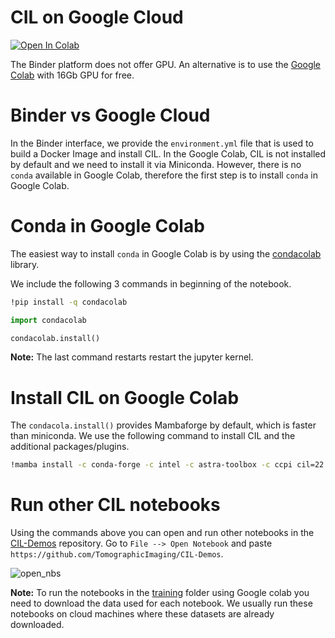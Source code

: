 # CIL on Google Cloud

[![Open In Colab](https://colab.research.google.com/assets/colab-badge.svg)](https://colab.research.google.com/github/epapoutsellis/CIL-Demos/blob/gcolab/gcolab/CIL_Colab.ipynb)

The Binder platform does not offer GPU. An alternative is to use the [Google Colab](https://research.google.com/colaboratory/) with 16Gb GPU for free.

# Binder vs Google Cloud

In the Binder interface, we provide the `environment.yml` file that is used to build a Docker Image and install CIL. In the Google Colab, CIL is not installed by default and we need to install it via Miniconda. However, there is no `conda` available in Google Colab, therefore the first step is to install `conda` in Google Colab.

# Conda in Google Colab

The easiest way to install `conda` in Google Colab is by using the [condacolab](https://github.com/conda-incubator/condacolab) library.

We include the following 3 commands in beginning of the notebook.

```bash
!pip install -q condacolab
```

```python
import condacolab
```

```python
condacolab.install()
```

**Note:** The last command restarts restart the jupyter kernel.

# Install CIL on Google Colab

The `condacola.install()` provides Mambaforge by default, which is faster than miniconda. We use the following command to install CIL and the additional packages/plugins.

```bash
!mamba install -c conda-forge -c intel -c astra-toolbox -c ccpi cil=22.0.0 astra-toolbox ccpi-regulariser tomophantom --quiet
```

# Run other CIL notebooks

Using the commands above you can open and run other notebooks in the [CIL-Demos](https://github.com/TomographicImaging/CIL-Demos) repository. Go to `File --> Open Notebook` and paste `https://github.com/TomographicImaging/CIL-Demos`.

![open_nbs](https://user-images.githubusercontent.com/22398586/184404934-142c5ae6-f1f5-461f-b25b-634c425b4a98.png)

**Note:** To run the notebooks in the [training](https://github.com/TomographicImaging/CIL-Demos/training) folder using Google colab you need to download the data used for each notebook. We usually run these notebooks on cloud machines where these datasets are already downloaded.
